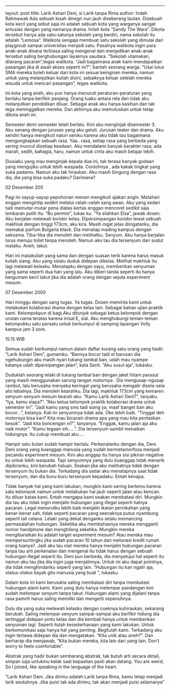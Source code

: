 ---
layout: post
title: Larik Ashari Deni, si Larik tanpa Rima
author: Indah Rahmawati
Ada sebuah kisah dinegri nun jauh diseberang lautan. Disebuah kota kecil yang sebut saja ini adalah sebuah kota  yang  warganya sangat antusias dengan yang namanya drama. Inilah kota “Sandy The Wara”.
Dikota tersebut hanya ada satu-satunya sekolah yang berdiri, nama sekolah itu adalah “Lemosa”. Walikota sengaja membuat satu sekolah yang dimulai dari playgroub sampai universitas menjadi satu. Pasalnya walikota ingin para anak-anak disana terbiasa saling mengenal dan menjadikan anak-anak tersebut saling berghubungan layaknya saudara. “Sekolah utamakan, dilarang pacaran”,tegas walikota. “Jadi bagaimana anak kami mendapatkan pasangan jika di awali akses seperti ini?”, bantah seorang warga. “Usai lulus SMA mereka boleh keluar dari kota ini sesuai keinginan mereka, namun untuk yang melanjutkan kuliah disini, sebaiknya keluar setelah mereka wisuda untuk mencari pasangan”, tegas walikota.

Ini kota yang aneh, aku pun hanya menuruti peraturan-peraturan yang berlaku tanpa berfikir panjang. Orang tuaku antara rela dan tidak aku melanjutkan pendidikan diluar. Sebagai anak aku hanya kasihan dan tak tega meninggalkan mereka. Dan akhirnya aku memutuskan untuk tetap dikota aneh ini. 

Semester demi semester telah berlalu. Kini aku menginjak disemester 3.  Aku senang dengan jurusan yang aku geluti.  Jurusan teater dan drama.  Aku sendiri hanya mengikuti naluri seniku karena aku tidak tau bagaimana mengungkapkan sebuah rasa. Yaa.. rasa, setiap rasa yang berbeda yang sering muncul disetiap keadaan. Aku mendalami banyak karakter rasa, ada marah, sedih, bahagia, haru, namun untuk cinta aku masih belajar lebih. 

Diusiaku yang mau menginjak kepala dua ini, tak terasa banyak godaan yang mengujiku untuk lebih waspada. Contohnya , ada kakak tingkat yang suka padamu. Namun aku tak hiraukan.  Aku masih bingung dengan rasa dia, dia yang bisa suka padaku? Darimana?. 

02 Desember 200

Pagi ini sayup-sayup pepohonan menari mengikuti ajakan angin. Matahari enggan mengintip sedikit melalui celah-celah sang awan. Aku yang sedari tadi memutar-mutar pena diatas kertas enggan mencoret sedikit saja lembaran putih itu. “Bu permisi”, tukas ku. “Ya silahkan Elsa”, jawab dosen.  Aku berjalan melewati koridor kelas. Dipersimpangan koridor lewat sebuah makhluk  dengan tinggi 173cm, aku kira. Masih ingat jelas diingatanku, dia memakai  parfum Bulgaria black.  Dia menatap mading kampus dengan seksama.  Tiba-tiba dia menoleh dan melihatku.  Senyum. Aku hanya berjalan lurus menuju toilet tanpa menoleh. Namun aku tau dia tersenyum dari sudut mataku. Aneh, takut.

 Hari ini matakuliah yang sama dan dengan suasan terik karena harus masuk kuliah siang. Aku yang selalu duduk didepan dikelas. Melihat makhluk itu lagi melewati kelasku. Menatapku dengan sayu, memberikan senyuman yang sama seperti dua hari yang lalu. Aku diberi tanda seperti itu hanya bergumam kecil takut jika dia adalah orang dengan sejuta experiment mesum.


07 Desember 2000

 Hari minggu dengan sang  tugas. Ya tugas. Dosen meminta kami untuk melakukan  kolaborasi drama dengan kelas lain. Sebagai bahan ujian praktik kami. Kelompokpun di bagi.Aku ditunjuk sebagai ketua kelompok dengan urutan nama teratas karena inisal E, sial. Aku menghubungi teman-teman kelompokku satu persatu untuk berkumpul di samping lapangan Volly kampus jam 3 sore. 

15.15 WIB

Semua sudah berkumpul namun dalam daftar kurang satu orang yang hadir. “Larik Ashari Deni”, gumamku. “Bannya bocor tadi el barusan dia ngehubungin aku masih nyari tukang tambal ban, udah mau nyampe katanya udah dipersipangan jalan”, kata Santi. “Aku susul aja”, tukasku.

 Duduklah seorang lelaki di tukang tambal ban dengan jaket hitam  parasut yang masih menggunakan  sarung tangan motornya . Dia mengusap-ngusap rambut,  lalu berusaha menyeka keringat yang berusaha mengalir disela-sela alis tebalnya.  Dia menoleh kearahku. Dia lagi, makhluk  173cm  yang kemaren senyum-senyum mesum kearah aku. “Kamu Larik Ashari Deni?”, tanyaku. “Iya, kamu siapa?”. “Aku ketua kelompok praktik kolaborasi drama untuk semester ini”. “Jadi kamu yang sms tadi siang ya, maaf banget ban aku bocor…”, belanya. Kali ini senyumnya tidak ada. Oke lebih baik. “Tinggal deh motornya bisa kan? Kita mau bicarain drama apa yang mau kita pentaskan besok”. “Jadi kita boncengan ni?”, tanyanya. “Enggak, kamu jalan aja aku naik motor”. “Kamu tegaan sih…..”. Dia tersenyum sambil menaikan hidungnya. Itu cukup membuat aku….

 Hampir satu bulan sudah hampir berlalu. Perkenalanku dengan dia, Deni. Deni orang yang kuanggap manusia yang sudah bermetamorfosa menjadi pecandu experiment mesum. Kini aku anggap itu hanya sisi pikiran negative ku untuk lebih waspada. Tapi senyumnya yang dulu kuanggap tidak menarik dipikiranku, kini berubah haluan.  Seakan jika aku melihatnya tidak dengan tersenyum itu bukan dia. Terkadang dia sadar aku menatapnya saat tidak tersenyum, dan dia buru-buru tersenyum kepadaku. Entah kenapa. 

Tidak banyak hal yang kami lakukan, mungkin kami sering bertemu karena satu kelompok namun untuk melakukan hal jauh seperti jalan atau kencan. Itu diluar batas kami. Entah mengapa kami seakan membatasi diri. Mungkin dia tau aku tidak ingin menjalin hubungan yang illegal seperti halnya pacaran. Legal menurutku lebih baik menjalin ikatan pernikahan yang benar-benar sah, tidak seperti pacaran yang seenaknya putus nyambung seperti tali celana. Lelaki yang dekat denganku selalu memancing permasalahan hubungan. Seketika aku membahasnya mereka mengganti nomor handphone dan menghilang seketika. Mungkin mereka mengibaratkan ku adalah target experiment mesum? Atau mereka mau mempersuntingku jika sudah pacaran 10 tahun dan melunasi kredit rumah orang tuanya?. Jadi aku tau niat mereka hanya menjalin hubungan pacaran tanpa tau arti perkenalan dan mengenal itu tidak harus dengan sebuah hubungan illegal seperti itu. Deni pun berbeda, dia menyetujui hal seperti itu namun aku tau jika dia ingin juga menjalinnya. Untuk ini aku dapat pointnya, dia tidak menghindariku seperti yang lain. “Hubungan itu kan ngalir aja, status-status kayak gitu manusia yang buat ”, tukasku. 

Dalam kota ini kami berusaha saling membatasi diri tanpa membatasi hubungan alami kami. Kami yang dulu hanya melempar pandangan kini sudah melempar senyum tanpa takut. Hubungan alami yang dijalani tanpa rasa pamrih harus saling memiliki dan mengerti sepenuhnya.  

 Dulu dia yang suka melewati kelasku  dengan cueknya kuhiraukan, sekarang berubah. Saling melempar senyum sampai-sampai aku berfikir hidung dia tertinggal didepan pintu kelas dan dia kembali hanya untuk memberikan senyuman lagi.  Seperti itulah kesederhanaan yang kami lakukan. Untuk berkomunikasi saja hanya hal yang penting. Begitulah kami.  Terkadang aku ingin tertawa didepan dia dan mengatakan. “Kita unik atau aneh?”. Dan berharap dia menjawab, “Kita bukan mereka, kita lain dari yang lain. Don’t worry to feels comfortable”.

Abstrak yang hadir bukan sembarang abstrak, tak butuh arti secara detail, simpan saja untukmu kelak saat kepastian pasti akan datang.  You are weird, So I joined, like speaking in the language of the heart.

   “Larik Ashari Deni. Jika dirimu adalah Larik tanpa Rima, kamu tetap menjadi larik seutuhnya. Jika puisi tak  ada dirimu, tak akan menjadi puisi selamanya”
